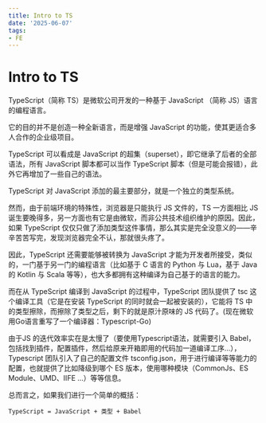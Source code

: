 ```yaml
---
title: Intro to TS
date: '2025-06-07'
tags:
- FE
---
```


# Intro to TS

TypeScript（简称 TS）是微软公司开发的一种基于 JavaScript （简称 JS）语言的编程语言。

它的目的并不是创造一种全新语言，而是增强 JavaScript 的功能，使其更适合多人合作的企业级项目。

TypeScript 可以看成是 JavaScript 的超集（superset），即它继承了后者的全部语法，所有 JavaScript 脚本都可以当作 TypeScript 脚本（但是可能会报错），此外它再增加了一些自己的语法。

TypeScript 对 JavaScript 添加的最主要部分，就是一个独立的类型系统。

然而，由于前端环境的特殊性，浏览器是只能执行 JS 文件的，TS 一方面相比 JS 诞生要晚得多，另一方面也有它是由微软，而非公共技术组织维护的原因。因此，如果 TypeScript 仅仅只做了添加类型这件事情，那么其实是完全没意义的——辛辛苦苦写完，发现浏览器完全不认，那就很头疼了。

因此，TypeScript 还需要能够被转换为 JavaScript 才能为开发者所接受，类似的，一门基于另一门的编程语言（比如基于 C 语言的 Python 与 Lua，基于 Java 的 Kotlin 与 Scala 等等），也大多都拥有这种编译为自己基于的语言的能力。

而在从 TypeScript 编译到 JavaScript 的过程中，TypeScript 团队提供了 tsc 这个编译工具（它是在安装 TypeScript 的同时就会一起被安装的），它能将 TS 中的类型擦除，而擦除了类型之后，剩下的就是原汁原味的 JS 代码了。(现在微软用Go语言重写了一个编译器：Typescript-Go)

由于JS 的迭代效率实在是太慢了（要使用Typescript语法，就需要引入 Babel，包括找到插件，配置插件，然后给原来开箱即用的代码加一道编译工序...），Typescript 团队引入了自己的配置文件 tsconfig.json，用于进行编译等等能力的配置，也就提供了比如降级到哪个 ES 版本，使用哪种模块（CommonJs、ES Module、UMD、IIFE ...）等等信息。

总而言之，如果我们进行一个简单的概括：

`TypeScript = JavaScript + 类型 + Babel`



































































































































































































































































































































